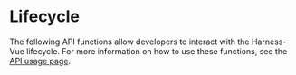 # Lifecycle

The following API functions allow developers to interact with the Harness-Vue lifecycle. For more information on how to use these functions, see the [API usage page](/api/usage).

